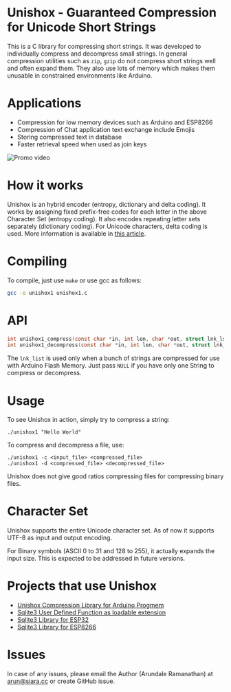 # Unishox - Guaranteed Compression for Unicode Short Strings

This is a C library for compressing short strings.  It was developed to individually compress and decompress small strings. In general compression utilities such as `zip`, `gzip` do not compress short strings well and often expand them. They also use lots of memory which makes them unusable in constrained environments like Arduino.

# Applications

- Compression for low memory devices such as Arduino and ESP8266
- Compression of Chat application text exchange include Emojis
- Storing compressed text in database
- Faster retrieval speed when used as join keys

![Promo video](Banner2.gif?raw=true)

# How it works

Unishox is an hybrid encoder (entropy, dictionary and delta coding).  It works by assigning fixed prefix-free codes for each letter in the above Character Set (entropy coding).  It also encodes repeating letter sets separately (dictionary coding).  For Unicode characters, delta coding is used. More information is available in [this article](Unishox_Article_1.pdf?raw=true).

# Compiling

To compile, just use `make` or use gcc as follows:

```sh
gcc -o unishox1 unishox1.c
```

# API

```C
int unishox1_compress(const char *in, int len, char *out, struct lnk_lst *prev_lines);
int unishox1_decompress(const char *in, int len, char *out, struct lnk_lst *prev_lines);
```

The `lnk_list` is used only when a bunch of strings are compressed for use with Arduino Flash Memory.  Just pass `NULL` if you have only one String to compress or decompress.

# Usage

To see Unishox in action, simply try to compress a string:

```
./unishox1 "Hello World"
```

To compress and decompress a file, use:

```
./unishox1 -c <input_file> <compressed_file>
./unishox1 -d <compressed_file> <decompressed_file>
```

Unishox does not give good ratios compressing files for compressing binary files.

# Character Set

Unishox supports the entire Unicode character set.  As of now it supports UTF-8 as input and output encoding.

For Binary symbols (ASCII 0 to 31 and 128 to 255), it actually expands the input size.  This is expected to be addressed in future versions.

# Projects that use Unishox

- [Unishox Compression Library for Arduino Progmem](https://github.com/siara-cc/Unishox_Arduino_Progmem_lib)
- [Sqlite3 User Defined Function as loadable extension](https://github.com/siara-cc/Unishox_Sqlite_UDF)
- [Sqlite3 Library for ESP32](https://github.com/siara-cc/esp32_arduino_sqlite3_lib)
- [Sqlite3 Library for ESP8266](https://github.com/siara-cc/esp_arduino_sqlite3_lib)

# Issues

In case of any issues, please email the Author (Arundale Ramanathan) at arun@siara.cc or create GitHub issue.

